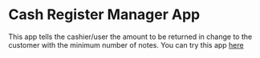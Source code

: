 # Cash Register Manager App 
This app tells the cashier/user the amount to be returned in change to the customer with the minimum number of notes. You can try this app [here](https://cashappofsumit.netlify.app/)

